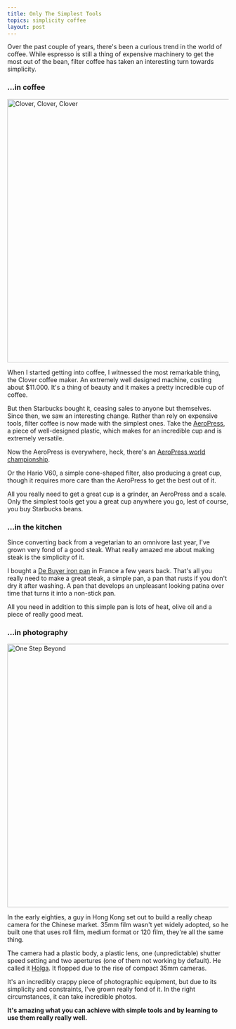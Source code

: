 ```yaml
---
title: Only The Simplest Tools
topics: simplicity coffee
layout: post
---
```

Over the past couple of years, there's been a curious trend in the world of
coffee. While espresso is still a thing of expensive machinery to get the most
out of the bean, filter coffee has taken an interesting turn towards simplicity.

### ...in coffee

<a href="https://www.flickr.com/photos/ipom/3329041584" title="Clover, Clover, Clover by Mathias, on Flickr"><img src="https://farm4.staticflickr.com/3389/3329041584_909b4a953e.jpg" width="600" alt="Clover, Clover, Clover"></a>

When I started getting into coffee, I witnessed the most remarkable thing, the
Clover coffee maker. An extremely well designed machine, costing about $11.000.
It's a thing of beauty and it makes a pretty incredible cup of coffee.

But then Starbucks bought it, ceasing sales to anyone but themselves. Since
then, we saw an interesting change. Rather than rely on expensive tools, filter
coffee is now made with the simplest ones. Take the
[AeroPress](http://priceonomics.com/the-invention-of-the-aeropress/), a piece of
well-designed plastic, which makes for an incredible cup and is extremely
versatile.

Now the AeroPress is everywhere, heck, there's an [AeroPress world
championship](http://worldaeropresschampionship.com).

Or the Hario V60, a simple cone-shaped filter, also producing a great cup,
though it requires more care than the AeroPress to get the best out of it.

All you really need to get a great cup is a grinder, an AeroPress and a scale.
Only the simplest tools get you a great cup anywhere you go, lest of course, you
buy Starbucks beans.

### ...in the kitchen

Since converting back from a vegetarian to an omnivore last year, I've grown
very fond of a good steak. What really amazed me about making steak is the
simplicity of it.

I bought a [De Buyer iron
pan](http://debuyer.com/product.php?id=778&cat=63&background=orange3&start=3) in France a few years back. That's all you really
need to make a great steak, a simple pan, a pan that rusts if you don't dry it
after washing. A pan that develops an unpleasant looking patina over time that
turns it into a non-stick pan.

All you need in addition to this simple pan is lots of heat, olive oil and a
piece of really good meat.

### ...in photography

<a href="https://www.flickr.com/photos/ipom/3043594249" title="One Step Beyond by Mathias, on Flickr"><img src="https://farm4.staticflickr.com/3203/3043594249_2525bb381c.jpg" width="600" alt="One Step Beyond"></a>

In the early eighties, a guy in Hong Kong set out to build a really cheap camera
for the Chinese market. 35mm film wasn't yet widely adopted, so he built one
that uses roll film, medium format or 120 film, they're all the same thing.

The camera had a plastic body, a plastic lens, one (unpredictable) shutter
speed setting and two apertures (one of them not working by default). He called
it [Holga](http://blogs.wsj.com/scene/2014/02/19/holgas-unlikely-story/). It flopped due to the rise of compact 35mm cameras.

It's an incredibly crappy piece of photographic equipment, but due to its
simplicity and constraints, I've grown really fond of it. In the right
circumstances, it can take incredible photos.

**It's amazing what you can achieve with simple tools and by learning to use
them really really well.**
